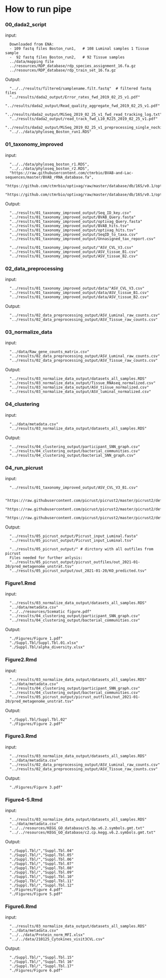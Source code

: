 # How to run pipe

### 00_dada2_script
input: 

      Downloaded from ENA:
      - 109 fastq files Boston_run1,   # 108 Luminal samples 1 Tissue sample
      -  92 fastq files Boston_run2,   # 92 Tissue samples
      ../data/mapping file
      ../resources/RDP_database/rdp_species_assignment_16.fa.gz
      ../resources/RDP_database/rdp_train_set_16.fa.gz
      
Output:

      "../../results/filtered/samplename.filt.fastq"  # filtered fastq files
      "../results/dada2_output/Error_rates_fwd_2019_02_25_v1.pdf"
      "../results/dada2_output/Read_quality_aggregate_fwd_2019_02_25_v1.pdf"
      "../results/dada2_output/MiSeq_2019_02_25_v1_fwd_read_tracking_log.txt"
      "../results/dada2_output/read_track_fwd_L10_R225_2019_02_25_v1.pdf"
      "../results/dada2_output/MiSeq_2019_02_25_v1_preprocessing_single_nochim.RDS"
      "../../data/phyloseq_Boston_run1.RDS"         

### 01_taxonomy_improved
input: 

      "../../data/phyloseq_boston_r1.RDS",   
      "../../data/phyloseq_boston_r2.RDS",   
      "https://raw.githubusercontent.com/ctmrbio/BVAB-and-Lac-sequences/master/BVAB_rRNA_database.fa",
      "https://github.com/ctmrbio/optivag/raw/master/database/db/16S/v0.1/optivag_db.fasta.gz",
      "https://github.com/ctmrbio/optivag/raw/master/database/db/16S/v0.1/optivag_seqinfo.csv"
      
Output:

      "../results/01_taxonomy_improved_output/Seq_ID_key.csv"
      "../results/01_taxonomy_improved_output/BVAB_Query.fasta"
      "../results/01_taxonomy_improved_output/optivag_Query.fasta"
      "../results/01_taxonomy_improved_output/BVAB_hits.tsv"
      "../results/01_taxonomy_improved_output/optivag_hits.tsv"
      "../results/01_taxonomy_improved_output/SeqID_to_taxa.csv"
      "../results/01_taxonomy_improved_output/Unnasigned_tax_report.csv"
      
      "../results/01_taxonomy_improved_output/"ASV_CVL_V3.csv"
      "../results/01_taxonomy_improved_output/ASV_tissue_B1.csv"
      "../results/01_taxonomy_improved_output/ASV_tissue_B2.csv"

### 02_data_preprocessing
input:
      
      "../results/01_taxonomy_improved_output/data/"ASV_CVL_V3.csv"
      "../results/01_taxonomy_improved_output/data/ASV_tissue_B1.csv"
      "../results/01_taxonomy_improved_output/data/ASV_tissue_B2.csv"
      
Output:
      
      "../results/02_data_preprocessing_output/ASV_Luminal_raw_counts.csv"
      "../results/02_data_preprocessing_output/ASV_Tissue_raw_counts.csv"

### 03_normalize_data
input:
      
      "../data/Raw_gene_counts_matrix.csv"
      "../results/02_data_preprocessing_output/ASV_Luminal_raw_counts.csv"
      "../results/02_data_preprocessing_output/ASV_Tissue_raw_counts.csv"
      
Output:
    
      "../results/03_normalize_data_output/datasets_all_samples.RDS"
      "../results/03_normalize_data_output/Tissue_RNAseq_normalized.csv"
      "../results/03_normalize_data_output/ASV_tissue_normalized.csv"
      "../results/03_normalize_data_output/ASV_luminal_normalized.csv"

### 04_clustering
input: 
      
      "../data/metadata.csv"
      "../results/03_normalize_data_output/datasets_all_samples.RDS"
      
Output:

      "../results/04_clustering_output/participant_SNN_graph.csv"
      "../results/04_clustering_output/bacterial_communities.csv"
      "../results/04_clustering_output/bacterial_SNN_graph.csv"

### 04_run_picrust
input: 

      "../results/01_taxonomy_improved_output/ASV_CVL_V3_B1.csv"
      
      "https://raw.githubusercontent.com/picrust/picrust2/master/picrust2/default_files/description_mapfiles/ko_info.tsv.gz"
      "https://raw.githubusercontent.com/picrust/picrust2/master/picrust2/default_files/pathway_mapfiles/KEGG_pathways_to_KO.tsv"
      "https://raw.githubusercontent.com/picrust/picrust2/master/picrust2/default_files/description_mapfiles/KEGG_pathways_info.tsv.gz"

Output:
      
      "../results/05_picrust_output/Picrust_input_Luminal.fasta"
      "../results/05_picrust_output/Picrust_input_Luminal.tsv"
      
      "../results/05_picrust_output/" # dirctory with all outfiles from picrust
      Files needed for further anlysis:
      "../results/05_picrust_output/picrust_outfiles/out_2021-01-20/pred_metagenome_unstrat.tsv"
      "../results/05_picrust_output/out_2021-01-20/KO_predicted.tsv"

### Figure1.Rmd
input: 

      "../results/03_normalize_data_output/datasets_all_samples.RDS"
      "../data/metadata.csv"
      "../../resources/Scematic figure.pdf"
      "../results/04_clustering_output/participant_SNN_graph.csv"
      "../results/04_clustering_output/bacterial_communities.csv"
      
Output:

      "./Figures/Figure 1.pdf"
      "./Suppl.Tbl/Suppl.Tbl.01.xlsx"
      "./Suppl.Tbl/alpha_diversity.xlsx"

### Figure2.Rmd
input: 

      "../results/03_normalize_data_output/datasets_all_samples.RDS"
      "../data/metadata.csv"
      "../results/04_clustering_output/participant_SNN_graph.csv"
      "../results/04_clustering_output/bacterial_communities.csv"
      "../results/05_picrust_output/picrust_outfiles/out_2021-01-20/pred_metagenome_unstrat.tsv"
      
Output:

      "./Suppl.Tbl/Suppl.Tbl.02"
      "./Figures/Figure 2.pdf"


### Figure3.Rmd
input: 

      "../results/03_normalize_data_output/datasets_all_samples.RDS"
      "../data/metadata.csv"
      "../results/02_data_preprocessing_output/ASV_Luminal_raw_counts.csv"
      "../results/02_data_preprocessing_output/ASV_Tissue_raw_counts.csv"
      
Output:

      "./Figures/Figure 3.pdf"

### Figure4-5.Rmd
input: 

      "../results/03_normalize_data_output/datasets_all_samples.RDS"
      "../data/metadata.csv"
      "../../resources/KEGG_GO_database/c5.bp.v6.2.symbols.gmt.txt"
      "../../resources/KEGG_GO_database/c2.cp.kegg.v6.2.symbols.gmt.txt"
      
Output:

      "./Suppl.Tbl/","Suppl.Tbl.04"
      "./Suppl.Tbl/","Suppl.Tbl.05"
      "./Suppl.Tbl/","Suppl.Tbl.06"
      "./Suppl.Tbl/","Suppl.Tbl.07"
      "./Suppl.Tbl/","Suppl.Tbl.08"
      "./Suppl.Tbl/","Suppl.Tbl.09"
      "./Suppl.Tbl/","Suppl.Tbl.10"
      "./Suppl.Tbl/","Suppl.Tbl.11"
      "./Suppl.Tbl/","Suppl.Tbl.12"
      "./Figures/Figure 4.pdf"
      "./Figures/Figure 5.pdf"

### Figure6.Rmd
input: 

      "../results/03_normalize_data_output/datasets_all_samples.RDS"
      "../data/metadata.csv"
      "../../data/Protein_norm_MFI.xlsx"
      "../../data/210125_Cytokines_visit3CVL.csv"
      
Output:

      "./Suppl.Tbl/","Suppl.Tbl.15"
      "./Suppl.Tbl/","Suppl.Tbl 16"
      "./Suppl.Tbl/","Suppl.Tbl.17"
      "./Figures/Figure 6.pdf"

